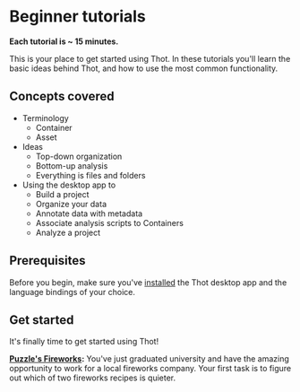 # Beginner tutorials
**Each tutorial is ~ 15 minutes.**

This is your place to get started using Thot. In these tutorials you'll learn the basic ideas behind Thot, and how to use the most common functionality.

## Concepts covered
+ Terminology
    - Container
    - Asset
+ Ideas
    - Top-down organization
    - Bottom-up analysis
    - Everything is files and folders
+ Using the desktop app to
    - Build a project
    - Organize your data
    - Annotate data with metadata
    - Associate analysis scripts to Containers
    - Analyze a project

## Prerequisites
Before you begin, make sure you've [installed](/README.md#Install) the Thot desktop app and the language bindings of your choice.

## Get started
It's finally time to get started using Thot!

**[Puzzle's Fireworks](fireworks):** You've just graduated university and have the amazing opportunity to work for a local fireworks company.
Your first task is to figure out which of two fireworks recipes is quieter.
